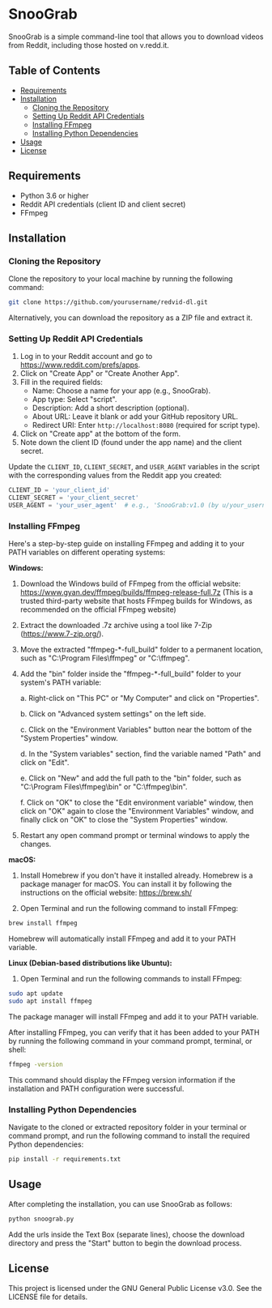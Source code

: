 # SnooGrab

SnooGrab is a simple command-line tool that allows you to download videos from Reddit, including those hosted on v.redd.it.

## Table of Contents

- [Requirements](#requirements)
- [Installation](#installation)
  - [Cloning the Repository](#cloning-the-repository)
  - [Setting Up Reddit API Credentials](#setting-up-reddit-api-credentials)
  - [Installing FFmpeg](#installing-ffmpeg)
  - [Installing Python Dependencies](#installing-python-dependencies)
- [Usage](#usage)
- [License](#license)

## Requirements

- Python 3.6 or higher
- Reddit API credentials (client ID and client secret)
- FFmpeg

## Installation

### Cloning the Repository

Clone the repository to your local machine by running the following command:

```bash
git clone https://github.com/yourusername/redvid-dl.git
```
Alternatively, you can download the repository as a ZIP file and extract it.

### Setting Up Reddit API Credentials

1. Log in to your Reddit account and go to https://www.reddit.com/prefs/apps.
2. Click on "Create App" or "Create Another App".
3. Fill in the required fields:
   - Name: Choose a name for your app (e.g., SnooGrab).
   - App type: Select "script".
   - Description: Add a short description (optional).
   - About URL: Leave it blank or add your GitHub repository URL.
   - Redirect URI: Enter `http://localhost:8080` (required for script type).
4. Click on "Create app" at the bottom of the form.
5. Note down the client ID (found under the app name) and the client secret.

Update the `CLIENT_ID`, `CLIENT_SECRET`, and `USER_AGENT` variables in the script with the corresponding values from the Reddit app you created:

```python
CLIENT_ID = 'your_client_id'
CLIENT_SECRET = 'your_client_secret'
USER_AGENT = 'your_user_agent'  # e.g., 'SnooGrab:v1.0 (by u/your_username)'
```

### Installing FFmpeg

Here's a step-by-step guide on installing FFmpeg and adding it to your PATH variables on different operating systems:

**Windows:**

1. Download the Windows build of FFmpeg from the official website: https://www.gyan.dev/ffmpeg/builds/ffmpeg-release-full.7z (This is a trusted third-party website that hosts FFmpeg builds for Windows, as recommended on the official FFmpeg website)

2. Extract the downloaded .7z archive using a tool like 7-Zip (https://www.7-zip.org/).

3. Move the extracted "ffmpeg-*-full_build" folder to a permanent location, such as "C:\Program Files\ffmpeg" or "C:\ffmpeg".

4. Add the "bin" folder inside the "ffmpeg-*-full_build" folder to your system's PATH variable:

   a. Right-click on "This PC" or "My Computer" and click on "Properties".

   b. Click on "Advanced system settings" on the left side.

   c. Click on the "Environment Variables" button near the bottom of the "System Properties" window.

   d. In the "System variables" section, find the variable named "Path" and click on "Edit".

   e. Click on "New" and add the full path to the "bin" folder, such as "C:\Program Files\ffmpeg\bin" or "C:\ffmpeg\bin".

   f. Click on "OK" to close the "Edit environment variable" window, then click on "OK" again to close the "Environment Variables" window, and finally click on "OK" to close the "System Properties" window.

5. Restart any open command prompt or terminal windows to apply the changes.

**macOS:**

1. Install Homebrew if you don't have it installed already. Homebrew is a package manager for macOS. You can install it by following the instructions on the official website: https://brew.sh/

2. Open Terminal and run the following command to install FFmpeg:

```bash
brew install ffmpeg
```

Homebrew will automatically install FFmpeg and add it to your PATH variable.

**Linux (Debian-based distributions like Ubuntu):**

1. Open Terminal and run the following commands to install FFmpeg:

```bash
sudo apt update
sudo apt install ffmpeg
```

The package manager will install FFmpeg and add it to your PATH variable.

After installing FFmpeg, you can verify that it has been added to your PATH by running the following command in your command prompt, terminal, or shell:

```bash
ffmpeg -version
```

This command should display the FFmpeg version information if the installation and PATH configuration were successful.

### Installing Python Dependencies
Navigate to the cloned or extracted repository folder in your terminal or command prompt, and run the following command to install the required Python dependencies:

```bash
pip install -r requirements.txt
```

## Usage
After completing the installation, you can use SnooGrab as follows:

```bash
python snoograb.py
```
Add the urls inside the Text Box (separate lines), choose the download directory and press the "Start" button to begin the download process.

## License
This project is licensed under the GNU General Public License v3.0. See the LICENSE file for details.
